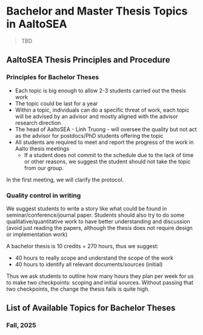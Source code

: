 # Bachelor and Master Thesis Topics in AaltoSEA
>TBD

## AaltoSEA Thesis Principles and Procedure

### Principles for Bachelor Theses

- Each topic is big enough to allow 2-3 students carried out the thesis work
- The topic could be last for a year 
- Within a topic, individuals can do a specific threat of work, each topic will be advised by an advisor and mostly aligned with the advisor research direction 
- The head of AaltoSEA - Linh Truong - will oversee the quality but not act as the advisor for postdocs/PhD students offering the topic 
- All students are required to meet and report the progress of the work in Aalto thesis meetings
   - If a student does not commit to the schedule due to the lack of time or other reasons, we suggest the student should not take the topic from our group.
  
In the first meeting, we will clarify the protocol. 

### Quality control in writing

We suggest students to write a story like what could be found in seminar/conference/journal paper. Students should also try to do some qualitative/quantitative 
work to have better understanding and discussion (avoid just reading the papers, although the thesis does not require design or implementation work) 

A bachelor thesis is 10 credits = 270 hours, thus we suggest:

- 40 hours to really scope and understand the scope of the work
- 40 hours to identify all relevant documents/sources (initial)

Thus we ask students to outline how many hours they plan per week for us to make two checkpoints: scoping and initial sources. Without passing that two checkpoints, the change the thesis fails is quite high.


## List of Available Topics for Bachelor Theses

### Fall, 2025
